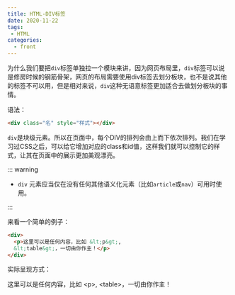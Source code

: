 ```yaml
---
title: HTML-DIV标签
date: 2020-11-22
tags:
 - HTML
categories:
  - front
---
```


为什么我们要把`div`标签单独拉一个模块来讲，因为网页布局里，`div`标签可以说是修房时候的钢筋骨架，网页的布局需要使用div标签去划分板块，也不是说其他的标签不可以用，但是相对来说，`div`这种无语意标签更加适合去做划分板块的事情。

语法：

```html
<div class="名" style="样式"></div>
```

`div`是块级元素。所以在页面中，每个DIV的排列会由上而下依次排列。我们在学习过CSS之后，可以给它增加对应的class和id值，这样我们就可以控制它的样式，让其在页面中的展示更加美观漂亮。

::: warning

- `div` 元素应当仅在没有任何其他语义化元素（比如`article`或`nav`）可用时使用。

:::

来看一个简单的例子：

```html
<div>
  <p>这里可以是任何内容，比如 &lt;p&gt;,
  &lt;table&gt;，一切由你作主！</p>
</div> 
```

实际呈现方式：

<div>
  <p>这里可以是任何内容，比如 &lt;p&gt;,
  &lt;table&gt;，一切由你作主！</p>
</div> 